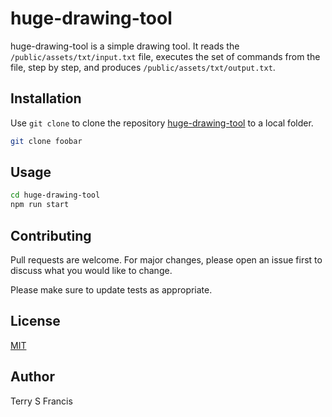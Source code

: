 # huge-drawing-tool

huge-drawing-tool is a simple drawing tool. It reads the `/public/assets/txt/input.txt` file, executes the set of commands from the file, step by step, and produces `/public/assets/txt/output.txt`.

## Installation

Use `git clone` to clone the repository [huge-drawing-tool](https://pip.pypa.io/en/stable/) to a local folder.

```bash
git clone foobar
```

## Usage

```bash
cd huge-drawing-tool
npm run start
```

## Contributing
Pull requests are welcome. For major changes, please open an issue first to discuss what you would like to change.

Please make sure to update tests as appropriate.

## License
[MIT](https://choosealicense.com/licenses/mit/)

## Author
Terry S Francis